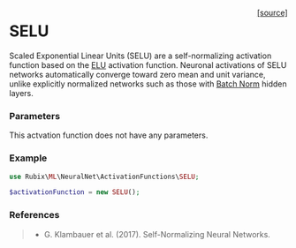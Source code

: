 <span style="float:right;"><a href="https://github.com/RubixML/RubixML/blob/master/src/NeuralNet/ActivationFunctions/SELU.php">[source]</a></span>

# SELU
Scaled Exponential Linear Units (SELU) are a self-normalizing activation function based on the [ELU](#elu) activation function. Neuronal activations of SELU networks automatically converge toward zero mean and unit variance, unlike explicitly normalized networks such as those with [Batch Norm](#batch-norm) hidden layers.

### Parameters
This actvation function does not have any parameters.

### Example
```php
use Rubix\ML\NeuralNet\ActivationFunctions\SELU;

$activationFunction = new SELU();
```

### References
>- G. Klambauer et al. (2017). Self-Normalizing Neural Networks.